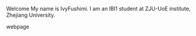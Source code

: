 Welcome
My name is IvyFushimi. I am an IBI1 student at ZJU-UoE institute, Zhejiang University.

webpage

